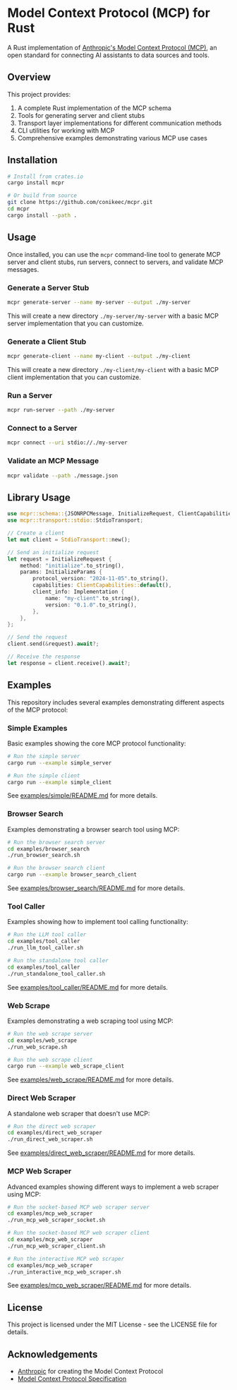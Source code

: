 # Model Context Protocol (MCP) for Rust

A Rust implementation of [Anthropic's Model Context Protocol (MCP)](https://www.anthropic.com/news/model-context-protocol), an open standard for connecting AI assistants to data sources and tools.

## Overview

This project provides:

1. A complete Rust implementation of the MCP schema
2. Tools for generating server and client stubs
3. Transport layer implementations for different communication methods
4. CLI utilities for working with MCP
5. Comprehensive examples demonstrating various MCP use cases

## Installation

```bash
# Install from crates.io
cargo install mcpr

# Or build from source
git clone https://github.com/conikeec/mcpr.git
cd mcpr
cargo install --path .
```

## Usage

Once installed, you can use the `mcpr` command-line tool to generate MCP server and client stubs, run servers, connect to servers, and validate MCP messages.

### Generate a Server Stub

```bash
mcpr generate-server --name my-server --output ./my-server
```

This will create a new directory `./my-server/my-server` with a basic MCP server implementation that you can customize.

### Generate a Client Stub

```bash
mcpr generate-client --name my-client --output ./my-client
```

This will create a new directory `./my-client/my-client` with a basic MCP client implementation that you can customize.

### Run a Server

```bash
mcpr run-server --path ./my-server
```

### Connect to a Server

```bash
mcpr connect --uri stdio://./my-server
```

### Validate an MCP Message

```bash
mcpr validate --path ./message.json
```

## Library Usage

```rust
use mcpr::schema::{JSONRPCMessage, InitializeRequest, ClientCapabilities};
use mcpr::transport::stdio::StdioTransport;

// Create a client
let mut client = StdioTransport::new();

// Send an initialize request
let request = InitializeRequest {
    method: "initialize".to_string(),
    params: InitializeParams {
        protocol_version: "2024-11-05".to_string(),
        capabilities: ClientCapabilities::default(),
        client_info: Implementation {
            name: "my-client".to_string(),
            version: "0.1.0".to_string(),
        },
    },
};

// Send the request
client.send(&request).await?;

// Receive the response
let response = client.receive().await?;
```

## Examples

This repository includes several examples demonstrating different aspects of the MCP protocol:

### Simple Examples

Basic examples showing the core MCP protocol functionality:

```bash
# Run the simple server
cargo run --example simple_server

# Run the simple client
cargo run --example simple_client
```

See [examples/simple/README.md](examples/simple/README.md) for more details.

### Browser Search

Examples demonstrating a browser search tool using MCP:

```bash
# Run the browser search server
cd examples/browser_search
./run_browser_search.sh

# Run the browser search client
cargo run --example browser_search_client
```

See [examples/browser_search/README.md](examples/browser_search/README.md) for more details.

### Tool Caller

Examples showing how to implement tool calling functionality:

```bash
# Run the LLM tool caller
cd examples/tool_caller
./run_llm_tool_caller.sh

# Run the standalone tool caller
cd examples/tool_caller
./run_standalone_tool_caller.sh
```

See [examples/tool_caller/README.md](examples/tool_caller/README.md) for more details.

### Web Scrape

Examples demonstrating a web scraping tool using MCP:

```bash
# Run the web scrape server
cd examples/web_scrape
./run_web_scrape.sh

# Run the web scrape client
cargo run --example web_scrape_client
```

See [examples/web_scrape/README.md](examples/web_scrape/README.md) for more details.

### Direct Web Scraper

A standalone web scraper that doesn't use MCP:

```bash
# Run the direct web scraper
cd examples/direct_web_scraper
./run_direct_web_scraper.sh
```

See [examples/direct_web_scraper/README.md](examples/direct_web_scraper/README.md) for more details.

### MCP Web Scraper

Advanced examples showing different ways to implement a web scraper using MCP:

```bash
# Run the socket-based MCP web scraper server
cd examples/mcp_web_scraper
./run_mcp_web_scraper_socket.sh

# Run the socket-based MCP web scraper client
cd examples/mcp_web_scraper
./run_mcp_web_scraper_client.sh

# Run the interactive MCP web scraper
cd examples/mcp_web_scraper
./run_interactive_mcp_web_scraper.sh
```

See [examples/mcp_web_scraper/README.md](examples/mcp_web_scraper/README.md) for more details.

## License

This project is licensed under the MIT License - see the LICENSE file for details.

## Acknowledgements

- [Anthropic](https://www.anthropic.com/) for creating the Model Context Protocol
- [Model Context Protocol Specification](https://github.com/modelcontextprotocol/specification) 